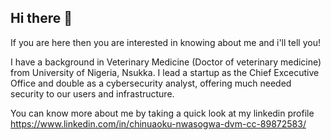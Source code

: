 ## Hi there 👋

If you are here then you are interested in knowing about me and i'll tell you!

I have a background in Veterinary Medicine (Doctor of veterinary medicine) from University of Nigeria, Nsukka. I lead a startup as the Chief Excecutive Office and double as a cybersecurity analyst, offering much needed security to our users and infrastructure. 

You can know more about me by taking a quick look at my linkedin profile https://www.linkedin.com/in/chinuaoku-nwasogwa-dvm-cc-89872583/ 

<!--
**Chinuaoku/Chinuaoku** is a ✨ _special_ ✨ repository because its `README.md` (this file) appears on your GitHub profile.

Here are some ideas to get you started:

- 🔭 I’m currently working on ...
- 🌱 I’m currently learning ...
- 👯 I’m looking to collaborate on ...
- 🤔 I’m looking for help with ...
- 💬 Ask me about ...
- 📫 How to reach me: ...
- 😄 Pronouns: ...
- ⚡ Fun fact: ...
-->
